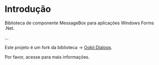 # Introdução

Biblioteca de componente MessageBox para aplicações Windows Forms .Net.

...

Este projeto é um fork da biblioteca -> [Ookii Dialogs](http://www.ookii.org/software/dialogs/).

Por favor, acesse para mais informações.